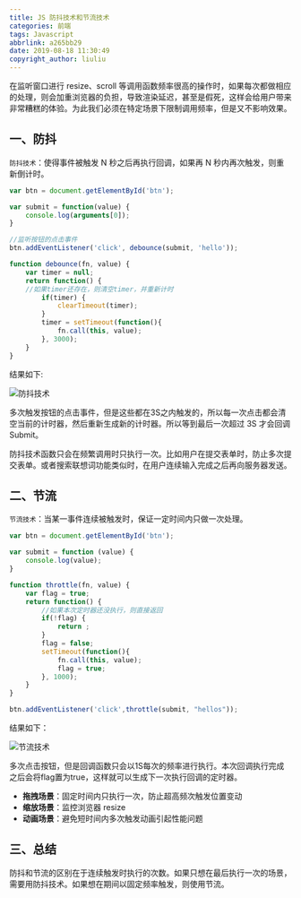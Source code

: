 ```yaml
---
title: JS 防抖技术和节流技术
categories: 前端
tags: Javascript
abbrlink: a265bb29
date: 2019-08-18 11:30:49
copyright_author: liuliu
---
```


在监听窗口进行 resize、scroll 等调用函数频率很高的操作时，如果每次都做相应的处理，则会加重浏览器的负担，导致渲染延迟，甚至是假死，这样会给用户带来非常糟糕的体验。为此我们必须在特定场景下限制调用频率，但是又不影响效果。

## 一、防抖

`防抖技术`：使得事件被触发 N 秒之后再执行回调，如果再 N 秒内再次触发，则重新倒计时。

```js
var btn = document.getElementById('btn');

var submit = function(value) {
    console.log(arguments[0]);
}

//监听按钮的点击事件
btn.addEventListener('click', debounce(submit, 'hello'));

function debounce(fn, value) {
    var timer = null;
    return function() {
    //如果timer还存在，则清空timer，并重新计时
        if(timer) {
            clearTimeout(timer);
        }
        timer = setTimeout(function(){
            fn.call(this, value);
        }, 3000);
    }
}
```

结果如下:

![防抖技术](https://cdn.jsdelivr.net/gh/jitwxs/cdn/blog/posts/20190818113249.gif)

多次触发按钮的点击事件，但是这些都在3S之内触发的，所以每一次点击都会清空当前的计时器，然后重新生成新的计时器。所以等到最后一次超过 3S 才会回调 Submit。

防抖技术函数只会在频繁调用时只执行一次。比如用户在提交表单时，防止多次提交表单。或者搜索联想词功能类似时，在用户连续输入完成之后再向服务器发送。

## 二、节流

`节流技术`：当某一事件连续被触发时，保证一定时间内只做一次处理。

```js
var btn = document.getElementById('btn');

var submit = function (value) {
    console.log(value);
}

function throttle(fn, value) {
    var flag = true;
    return function() {
        //如果本次定时器还没执行，则直接返回
        if(!flag) {
            return ;
        }
        flag = false; 
        setTimeout(function(){
            fn.call(this, value);
            flag = true;
        }, 1000);
    }
}

btn.addEventListener('click',throttle(submit, "hellos"));
```

结果如下：

![节流技术](https://cdn.jsdelivr.net/gh/jitwxs/cdn/blog/posts/20190818113250.gif)

多次点击按钮，但是回调函数只会以1S每次的频率进行执行。本次回调执行完成之后会将flag置为true，这样就可以生成下一次执行回调的定时器。

- **拖拽场景**：固定时间内只执行一次，防止超高频次触发位置变动
- **缩放场景**：监控浏览器 resize
- **动画场景**：避免短时间内多次触发动画引起性能问题

## 三、总结

防抖和节流的区别在于连续触发时执行的次数。如果只想在最后执行一次的场景，需要用防抖技术。如果想在期间以固定频率触发，则使用节流。

